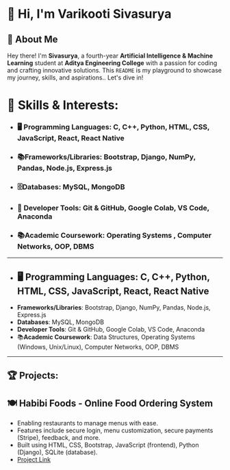 # 👋 Hi, I'm Varikooti Sivasurya

## 📌 About Me

Hey there! I'm **Sivasurya**, a fourth-year **Artificial Intelligence & Machine Learning** student at **Aditya Engineering College** with a passion for coding and crafting innovative solutions. This `README` is my playground to showcase my journey, skills, and aspirations.. Let's dive in! 

# 🚀 Skills & Interests:

- ### 🖥️ **Programming Languages**: C, C++, Python, HTML, CSS, JavaScript, React, React Native  
- ### 📚**Frameworks/Libraries**:  Bootstrap, Django, NumPy, Pandas, Node.js, Express.js  
- ### 🗄️**Databases**: MySQL, MongoDB  
- ### 🧰 **Developer Tools**: Git & GitHub, Google Colab, VS Code, Anaconda  
- ### 📚**Academic Coursework**:  Operating Systems , Computer Networks, OOP, DBMS  
---


-  ## 🖥️ Programming Languages: C, C++, Python, HTML, CSS, JavaScript, React, React Native  
- **Frameworks/Libraries**: Bootstrap, Django, NumPy, Pandas, Node.js, Express.js  
- **Databases**: MySQL, MongoDB  
- **Developer Tools**: Git & GitHub, Google Colab, VS Code, Anaconda  
- 📚**Academic Coursework**: Data Structures, Operating Systems (Windows, Unix/Linux), Computer Networks, OOP, DBMS  

---

## 🏆 Projects:

## 🍽️ Habibi Foods - Online Food Ordering System
- Enabling restaurants to manage menus with ease.
- Features include secure login, menu customization, secure payments (Stripe), feedback, and more.
- Built using HTML, CSS, Bootstrap, JavaScript (frontend), Python (Django), SQLite (database).
- [Project Link](https://github.com/varikootisivasurya/Online-Food-ordering)
